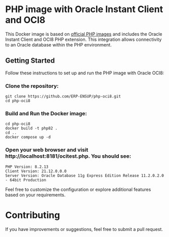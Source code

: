 # PHP image with Oracle Instant Client and OCI8
This Docker image is based on [official PHP images](https://hub.docker.com/_/php/) and includes the Oracle Instant Client and OCI8 PHP extension. This integration allows connectivity to an Oracle database within the PHP environment.

## Getting Started
Follow these instructions to set up and run the PHP image with Oracle OCI8:

### Clone the repository:
```
git clone https://github.com/ERP-ENSUP/php-oci8.git
cd php-oci8
```

### Build and Run the Docker image:
```
cd php-oci8
docker build -t php82 .
cd ..
docker compose up -d
```

### Open your web browser and visit http://localhost:8181/ocitest.php. You should see:
```
PHP Version: 8.2.13
Client Version: 21.12.0.0.0
Server Version: Oracle Database 11g Express Edition Release 11.2.0.2.0 - 64bit Production
```

Feel free to customize the configuration or explore additional features based on your requirements.

# Contributing
If you have improvements or suggestions, feel free to submit a pull request.
